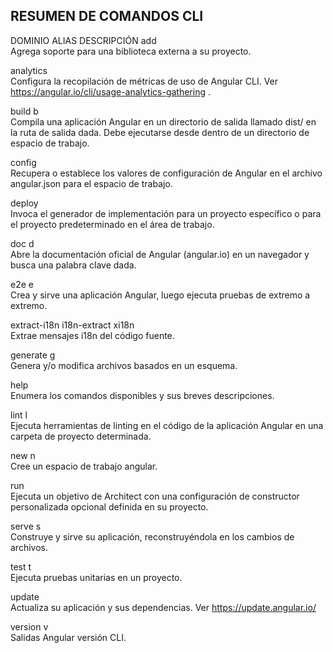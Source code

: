 RESUMEN DE COMANDOS CLI
------------------------------

DOMINIO	ALIAS	DESCRIPCIÓN
add		
Agrega soporte para una biblioteca externa a su proyecto.

analytics		
Configura la recopilación de métricas de uso de Angular CLI. Ver
https://angular.io/cli/usage-analytics-gathering
.

build	b	
Compila una aplicación Angular en un directorio de salida llamado dist/ en la ruta de salida dada. Debe ejecutarse desde dentro de un directorio de espacio de trabajo.

config		
Recupera o establece los valores de configuración de Angular en el archivo angular.json para el espacio de trabajo.

deploy		
Invoca el generador de implementación para un proyecto específico o para el proyecto predeterminado en el área de trabajo.

doc	d	
Abre la documentación oficial de Angular (angular.io) en un navegador y busca una palabra clave dada.

e2e	e	
Crea y sirve una aplicación Angular, luego ejecuta pruebas de extremo a extremo.

extract-i18n	i18n-extract xi18n	
Extrae mensajes i18n del código fuente.

generate	g	
Genera y/o modifica archivos basados ​​en un esquema.

help		
Enumera los comandos disponibles y sus breves descripciones.

lint	l	
Ejecuta herramientas de linting en el código de la aplicación Angular en una carpeta de proyecto determinada.

new	n	
Cree un espacio de trabajo angular.

run		
Ejecuta un objetivo de Architect con una configuración de constructor personalizada opcional definida en su proyecto.

serve	s	
Construye y sirve su aplicación, reconstruyéndola en los cambios de archivos.

test	t	
Ejecuta pruebas unitarias en un proyecto.

update		
Actualiza su aplicación y sus dependencias. Ver
https://update.angular.io/

version	v	
Salidas Angular versión CLI.